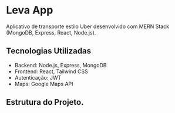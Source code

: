 # Leva App

Aplicativo de transporte estilo Uber desenvolvido com MERN Stack (MongoDB, Express, React, Node.js).

## Tecnologias Utilizadas

- Backend: Node.js, Express, MongoDB
- Frontend: React, Tailwind CSS
- Autenticação: JWT
- Maps: Google Maps API

## Estrutura do Projeto.
